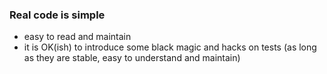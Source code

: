 ### Real code is simple

- easy to read and maintain
- it is OK(ish) to introduce some black magic and hacks on tests (as long as they are stable, easy to understand and maintain)
